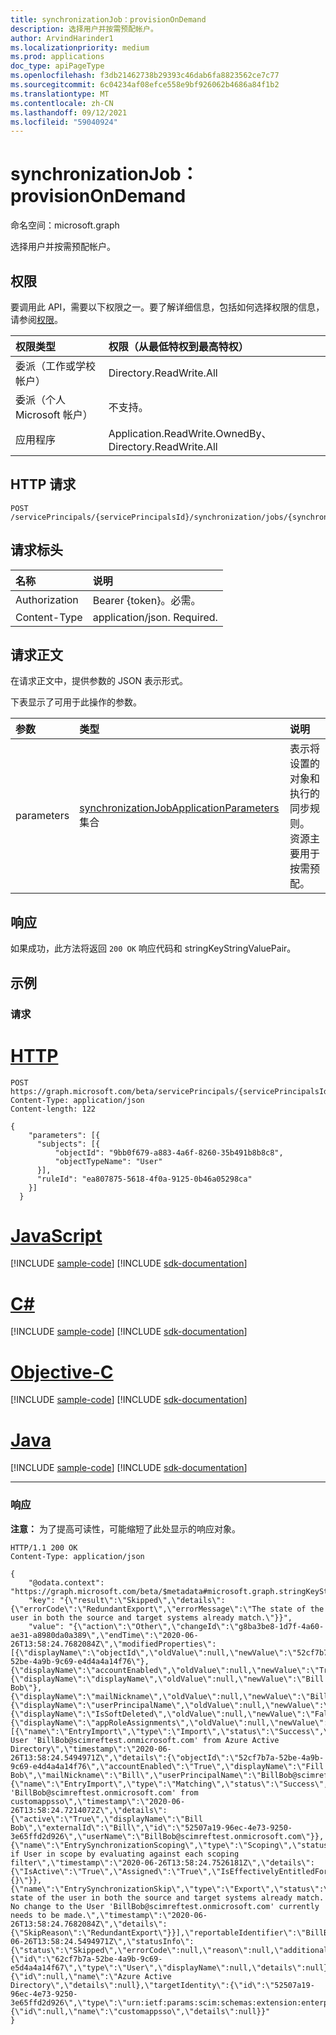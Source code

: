 ```yaml
---
title: synchronizationJob：provisionOnDemand
description: 选择用户并按需预配帐户。
author: ArvindHarinder1
ms.localizationpriority: medium
ms.prod: applications
doc_type: apiPageType
ms.openlocfilehash: f3db21462738b29393c46dab6fa8823562ce7c77
ms.sourcegitcommit: 6c04234af08efce558e9bf926062b4686a84f1b2
ms.translationtype: MT
ms.contentlocale: zh-CN
ms.lasthandoff: 09/12/2021
ms.locfileid: "59040924"
---
```

# <a name="synchronizationjob-provisionondemand"></a>synchronizationJob：provisionOnDemand

命名空间：microsoft.graph

选择用户并按需预配帐户。

## <a name="permissions"></a>权限
要调用此 API，需要以下权限之一。要了解详细信息，包括如何选择权限的信息，请参阅[权限](/graph/permissions-reference)。

|权限类型                        | 权限（从最低特权到最高特权）              |
|:--------------------------------------|:---------------------------------------------------------|
|委派（工作或学校帐户）     |Directory.ReadWrite.All  |
|委派（个人 Microsoft 帐户） |不支持。 |
|应用程序                            |Application.ReadWrite.OwnedBy、Directory.ReadWrite.All |

## <a name="http-request"></a>HTTP 请求

<!-- {
  "blockType": "ignored"
}
-->
``` http
POST /servicePrincipals/{servicePrincipalsId}/synchronization/jobs/{synchronizationJobId}/provisionOnDemand
```

## <a name="request-headers"></a>请求标头
|名称|说明|
|:---|:---|
|Authorization|Bearer {token}。必需。|
|Content-Type|application/json. Required.|

## <a name="request-body"></a>请求正文
在请求正文中，提供参数的 JSON 表示形式。

下表显示了可用于此操作的参数。

|参数|类型|说明|
|:---|:---|:---|
|parameters|[synchronizationJobApplicationParameters](../resources/synchronization-synchronizationjobapplicationparameters.md) 集合|表示将设置的对象和执行的同步规则。 资源主要用于按需预配。 |



## <a name="response"></a>响应

如果成功，此方法将返回 `200 OK` 响应代码和 stringKeyStringValuePair。

## <a name="examples"></a>示例

### <a name="request"></a>请求

# <a name="http"></a>[HTTP](#tab/http)
<!-- {
  "blockType": "request",
  "name": "synchronizationjob_provisionondemand"
}
-->
``` http
POST https://graph.microsoft.com/beta/servicePrincipals/{servicePrincipalsId}/synchronization/jobs/{synchronizationJobId}/provisionOnDemand
Content-Type: application/json
Content-length: 122

{
    "parameters": [{
      "subjects": [{
          "objectId": "9bb0f679-a883-4a6f-8260-35b491b8b8c8",
          "objectTypeName": "User"
      }],
      "ruleId": "ea807875-5618-4f0a-9125-0b46a05298ca"
    }]
  }
```
# <a name="javascript"></a>[JavaScript](#tab/javascript)
[!INCLUDE [sample-code](../includes/snippets/javascript/synchronizationjob-provisionondemand-javascript-snippets.md)]
[!INCLUDE [sdk-documentation](../includes/snippets/snippets-sdk-documentation-link.md)]

# <a name="c"></a>[C#](#tab/csharp)
[!INCLUDE [sample-code](../includes/snippets/csharp/synchronizationjob-provisionondemand-csharp-snippets.md)]
[!INCLUDE [sdk-documentation](../includes/snippets/snippets-sdk-documentation-link.md)]

# <a name="objective-c"></a>[Objective-C](#tab/objc)
[!INCLUDE [sample-code](../includes/snippets/objc/synchronizationjob-provisionondemand-objc-snippets.md)]
[!INCLUDE [sdk-documentation](../includes/snippets/snippets-sdk-documentation-link.md)]

# <a name="java"></a>[Java](#tab/java)
[!INCLUDE [sample-code](../includes/snippets/java/synchronizationjob-provisionondemand-java-snippets.md)]
[!INCLUDE [sdk-documentation](../includes/snippets/snippets-sdk-documentation-link.md)]

---



### <a name="response"></a>响应
**注意：** 为了提高可读性，可能缩短了此处显示的响应对象。
<!-- {
  "blockType": "response",
  "truncated": true,
  "@odata.type": "microsoft.graph.synchronizationSecretKeyStringValuePair"
}
-->
```
HTTP/1.1 200 OK
Content-Type: application/json

{
    "@odata.context": "https://graph.microsoft.com/beta/$metadata#microsoft.graph.stringKeyStringValuePair",
    "key": "{\"result\":\"Skipped\",\"details\":{\"errorCode\":\"RedundantExport\",\"errorMessage\":\"The state of the user in both the source and target systems already match.\"}}",
    "value": "{\"action\":\"Other\",\"changeId\":\"g8ba3be8-1d7f-4a60-ae31-a8980da0a389\",\"endTime\":\"2020-06-26T13:58:24.7682084Z\",\"modifiedProperties\":[{\"displayName\":\"objectId\",\"oldValue\":null,\"newValue\":\"52cf7b7a-52be-4a9b-9c69-e4d4a4a14f76\"},{\"displayName\":\"accountEnabled\",\"oldValue\":null,\"newValue\":\"True\"},{\"displayName\":\"displayName\",\"oldValue\":null,\"newValue\":\"Bill Bob\"},{\"displayName\":\"mailNickname\",\"oldValue\":null,\"newValue\":\"Bill\"},{\"displayName\":\"userPrincipalName\",\"oldValue\":null,\"newValue\":\"BillBob@scimreftest.onmicrosoft.com\"},{\"displayName\":\"IsSoftDeleted\",\"oldValue\":null,\"newValue\":\"False\"},{\"displayName\":\"appRoleAssignments\",\"oldValue\":null,\"newValue\":\"User\"}],\"provisioningSteps\":[{\"name\":\"EntryImport\",\"type\":\"Import\",\"status\":\"Success\",\"description\":\"Retrieved User 'BillBob@scimreftest.onmicrosoft.com' from Azure Active Directory\",\"timestamp\":\"2020-06-26T13:58:24.5494971Z\",\"details\":{\"objectId\":\"52cf7b7a-52be-4a9b-9c69-e4d4a4a14f76\",\"accountEnabled\":\"True\",\"displayName\":\"Fill Bob\",\"mailNickname\":\"Bill\",\"userPrincipalName\":\"BillBob@scimreftest.onmicrosoft.com\",\"IsSoftDeleted\":\"False\",\"appRoleAssignments\":\"User\"}},{\"name\":\"EntryImport\",\"type\":\"Matching\",\"status\":\"Success\",\"description\":\"Retrieved  'BillBob@scimreftest.onmicrosoft.com' from customappsso\",\"timestamp\":\"2020-06-26T13:58:24.7214072Z\",\"details\":{\"active\":\"True\",\"displayName\":\"Bill Bob\",\"externalId\":\"Bill\",\"id\":\"52507a19-96ec-4e73-9250-3e65ffd2d926\",\"userName\":\"BillBob@scimreftest.onmicrosoft.com\"}},{\"name\":\"EntrySynchronizationScoping\",\"type\":\"Scoping\",\"status\":\"Success\",\"description\":\"Determine if User in scope by evaluating against each scoping filter\",\"timestamp\":\"2020-06-26T13:58:24.7526181Z\",\"details\":{\"IsActive\":\"True\",\"Assigned\":\"True\",\"IsEffectivelyEntitledForProvisioning\":\"True\",\"IsInProvisioningScopeDisplayName\":\"True\",\"ScopeEvaluationResult\":\"{}\"}},{\"name\":\"EntrySynchronizationSkip\",\"type\":\"Export\",\"status\":\"Skipped\",\"description\":\"The state of the user in both the source and target systems already match. No change to the User 'BillBob@scimreftest.onmicrosoft.com' currently needs to be made.\",\"timestamp\":\"2020-06-26T13:58:24.7682084Z\",\"details\":{\"SkipReason\":\"RedundantExport\"}}],\"reportableIdentifier\":\"BillBob@scimreftest.onmicrosoft.com\",\"startTime\":\"2020-06-26T13:58:24.5494971Z\",\"statusInfo\":{\"status\":\"Skipped\",\"errorCode\":null,\"reason\":null,\"additionalDetails\":null,\"errorCategory\":null,\"recommendedAction\":null},\"sourceIdentity\":{\"id\":\"62cf7b7a-52be-4a9b-9c69-e5d4a4a14f67\",\"type\":\"User\",\"displayName\":null,\"details\":null},\"sourceSystem\":{\"id\":null,\"name\":\"Azure Active Directory\",\"details\":null},\"targetIdentity\":{\"id\":\"52507a19-96ec-4e73-9250-3e65ffd2d926\",\"type\":\"urn:ietf:params:scim:schemas:extension:enterprise:2.0:User\",\"displayName\":null,\"details\":null},\"targetSystem\":{\"id\":null,\"name\":\"customappsso\",\"details\":null}}"
}
```
